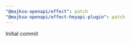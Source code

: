 ```yaml
---
"@majksa-openapi/effect": patch
"@majksa-openapi/effect-heyapi-plugin": patch
---
```


Initial commit
